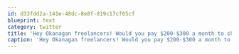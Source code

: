 ```yaml
---
id: d33fdd2a-141e-48dc-8e8f-819c17cf05cf
blueprint: text
category: twitter
title: 'Hey Okanagan freelancers! Would you pay $200-$300 a month to share a cool space with other awesome geeks?'
caption: 'Hey Okanagan freelancers! Would you pay $200-$300 a month to share a cool space with other awesome geeks?'
---
```


